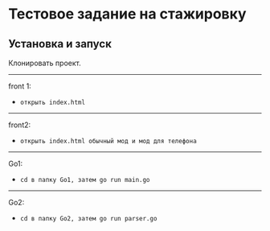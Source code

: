 # Тестовое задание на стажировку

## Установка и запуск

Клонировать проект.
***
front 1:
- `открыть index.html`
***
front2:
- `открыть index.html обычный мод и мод для телефона`
***
Go1:
- `cd в папку Go1, затем go run main.go`
***
Go2:
- `cd в папку Go2, затем go run parser.go`
